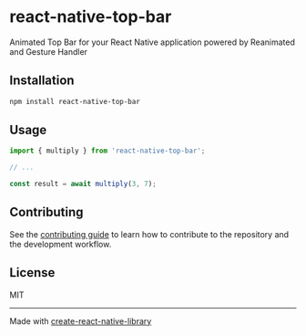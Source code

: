 # react-native-top-bar

Animated Top Bar for your React Native application powered by Reanimated and Gesture Handler

## Installation

```sh
npm install react-native-top-bar
```

## Usage

```js
import { multiply } from 'react-native-top-bar';

// ...

const result = await multiply(3, 7);
```

## Contributing

See the [contributing guide](CONTRIBUTING.md) to learn how to contribute to the repository and the development workflow.

## License

MIT

---

Made with [create-react-native-library](https://github.com/callstack/react-native-builder-bob)
